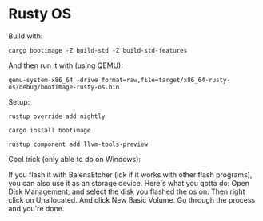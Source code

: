 # Rusty OS

Build with:

`cargo bootimage -Z build-std -Z build-std-features`

And then run it with (using QEMU):

`qemu-system-x86_64 -drive format=raw,file=target/x86_64-rusty-os/debug/bootimage-rusty-os.bin`

Setup:

`rustup override add nightly`

`cargo install bootimage`

`rustup component add llvm-tools-preview`

Cool trick (only able to do on Windows):

If you flash it with BalenaEtcher (idk if it works with other flash programs), you can also use it as an storage device.
Here's what you gotta do:
Open Disk Management, and select the disk you flashed the os on.
Then right click on Unallocated.
And click New Basic Volume.
Go through the process and you're done.